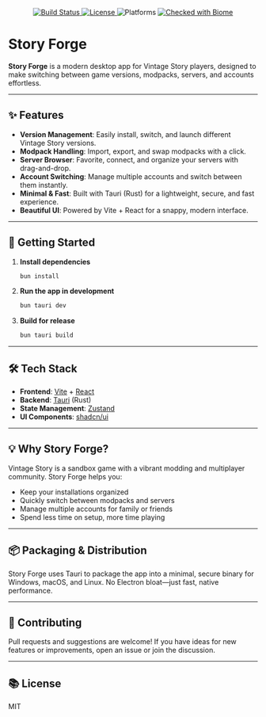 
<p align="center">
   <a href="https://github.com/lovelesscodes/story-forge/actions">
      <img src="https://img.shields.io/github/actions/workflow/status/lovelesscodes/story-forge/ci.yml?branch=main&label=build&style=for-the-badge" alt="Build Status" />
   </a>
   <a href="https://github.com/lovelesscodes/story-forge/blob/main/LICENSE">
      <img src="https://img.shields.io/github/license/lovelesscodes/story-forge?color=brightgreen&style=for-the-badge" alt="License" />
   </a>
   <img src="https://img.shields.io/badge/platforms-Windows%20%7C%20macOS%20%7C%20Linux-blue?style=for-the-badge" alt="Platforms" />   
   <a href="https://biomejs.dev/" target="_blank">
      <img src="https://img.shields.io/badge/Checked_with-Biome-60a5fa?style=for-the-badge&logo=biome" alt="Checked with Biome" />
   </a>
</p>

# Story Forge

**Story Forge** is a modern desktop app for Vintage Story players, designed to make switching between game versions, modpacks, servers, and accounts effortless. 

---

## ✨ Features

- **Version Management**: Easily install, switch, and launch different Vintage Story versions.
- **Modpack Handling**: Import, export, and swap modpacks with a click.
- **Server Browser**: Favorite, connect, and organize your servers with drag-and-drop.
- **Account Switching**: Manage multiple accounts and switch between them instantly.
- **Minimal & Fast**: Built with Tauri (Rust) for a lightweight, secure, and fast experience.
- **Beautiful UI**: Powered by Vite + React for a snappy, modern interface.

---

## 🚀 Getting Started

1. **Install dependencies**
   ```sh
   bun install
   ```
2. **Run the app in development**
   ```sh
   bun tauri dev
   ```
3. **Build for release**
   ```sh
   bun tauri build
   ```

---

## 🛠 Tech Stack

- **Frontend**: [Vite](https://vitejs.dev/) + [React](https://react.dev/)
- **Backend**: [Tauri](https://tauri.app/) (Rust)
- **State Management**: [Zustand](https://zustand-demo.pmnd.rs/)
- **UI Components**: [shadcn/ui](https://ui.shadcn.com/)

---

## 💡 Why Story Forge?

Vintage Story is a sandbox game with a vibrant modding and multiplayer community. Story Forge helps you:
- Keep your installations organized
- Quickly switch between modpacks and servers
- Manage multiple accounts for family or friends
- Spend less time on setup, more time playing

---

## 📦 Packaging & Distribution

Story Forge uses Tauri to package the app into a minimal, secure binary for Windows, macOS, and Linux. No Electron bloat—just fast, native performance.

---

## 📝 Contributing

Pull requests and suggestions are welcome! If you have ideas for new features or improvements, open an issue or join the discussion.

---

## 📚 License

MIT
